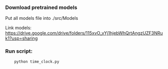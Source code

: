 ### Download pretrained models
Put all models file into ./src/Models

Link models:
		https://drive.google.com/drive/folders/115xvO_vYj1hjebWhQrtAngzUZF3NRuk1?usp=sharing
		
### Run script:
			
		python time_clock.py